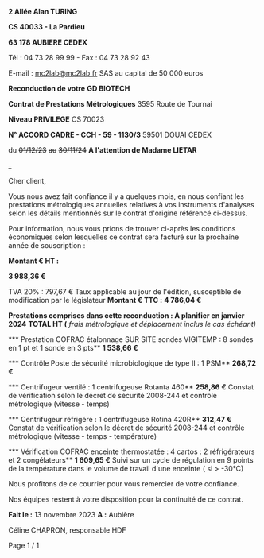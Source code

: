 **2 Allée Alan TURING**

**CS 40033 - La Pardieu**

**63 178 AUBIERE CEDEX**

Tél : 04 73 28 99 99  -  Fax : 04 73 28 92 43

E-mail : mc2lab@mc2lab.fr
SAS au capital de 50 000 euros


**Reconduction de votre** **GD BIOTECH**

**Contrat de Prestations Métrologiques** 3595 Route de Tournai

**Niveau PRIVILEGE** CS 70023

**N° ACCORD CADRE - CCH - 59 - 1130/3** 59501 DOUAI CEDEX

du ~~01/12/23~~ ~~au~~ ~~30/11/24~~ **A l'attention de Madame LIETAR**





_


Cher client,

Vous nous avez fait confiance il y a quelques mois, en nous confiant les prestations métrologiques annuelles relatives à vos instruments d'analyses
selon les détails mentionnés sur le contrat d'origine référencé ci-dessus.

Pour information, nous vous prions de trouver ci-après les conditions économiques selon lesquelles ce contrat sera
facturé sur la prochaine année de souscription :


**Montant € HT :**


**3 988,36 €**


TVA 20% : 797,67 € Taux applicable au jour de l'édition, susceptible de modification par le législateur
**Montant € TTC :** **4 786,04 €**


**Prestations comprises dans cette reconduction : A planifier en janvier 2024** **TOTAL HT (** _frais métrologique_
_et déplacement inclus le cas échéant)_

*** Prestation COFRAC étalonnage SUR SITE sondes VIGITEMP : 8 sondes en 1 pt et 1 sonde en 3 pts** **1 538,66 €**

*** Contrôle Poste de sécurité microbiologique de type II : 1 PSM** **268,72 €**

*** Centrifugeur ventilé : 1 centrifugeuse Rotanta 460** **258,86 €**
Constat de vérification selon le décret de sécurité 2008-244 et contrôle métrologique (vitesse - temps)

*** Centrifugeur réfrigéré : 1 centrifugeuse Rotina 420R** **312,47 €**
Constat de vérification selon le décret de sécurité 2008-244 et contrôle métrologique (vitesse - temps - température)

*** Vérification COFRAC enceinte thermostatée : 4 cartos : 2 réfrigérateurs et 2 congélateurs** **1 609,65 €**
Suivi sur un cycle de régulation en 9 points de la température dans le volume de travail d'une enceinte ( si > -30°C)

Nous profitons de ce courrier pour vous remercier de votre confiance.

Nos équipes restent à votre disposition pour la continuité de ce contrat.

**Fait le :** 13 novembre 2023 **A :** Aubière

Céline CHAPRON, responsable HDF

Page 1 / 1

